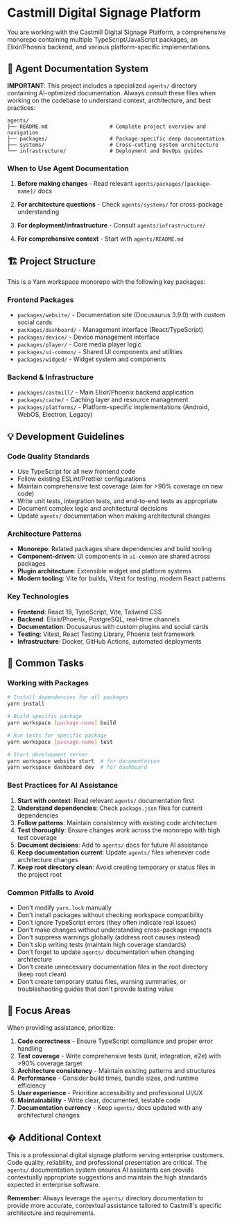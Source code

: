 # Castmill Digital Signage Platform

You are working with the Castmill Digital Signage Platform, a comprehensive monorepo containing multiple TypeScript/JavaScript packages, an Elixir/Phoenix backend, and various platform-specific implementations.

## 🤖 Agent Documentation System

**IMPORTANT**: This project includes a specialized `agents/` directory containing AI-optimized documentation. Always consult these files when working on the codebase to understand context, architecture, and best practices:

```
agents/
├── README.md                    # Complete project overview and navigation
├── packages/                    # Package-specific deep documentation
├── systems/                     # Cross-cutting system architecture
└── infrastructure/              # Deployment and DevOps guides
```

### When to Use Agent Documentation

1. **Before making changes** - Read relevant `agents/packages/[package-name]/` docs
2. **For architecture questions** - Check `agents/systems/` for cross-package understanding

3. **For deployment/infrastructure** - Consult `agents/infrastructure/`
4. **For comprehensive context** - Start with `agents/README.md`

## 🏗️ Project Structure

This is a Yarn workspace monorepo with the following key packages:

### Frontend Packages
- `packages/website/` - Documentation site (Docusaurus 3.9.0) with custom social cards
- `packages/dashboard/` - Management interface (React/TypeScript)
- `packages/device/` - Device management interface
- `packages/player/` - Core media player logic
- `packages/ui-common/` - Shared UI components and utilities
- `packages/widged/` - Widget system and components

### Backend & Infrastructure
- `packages/castmill/` - Main Elixir/Phoenix backend application
- `packages/cache/` - Caching layer and resource management
- `packages/platforms/` - Platform-specific implementations (Android, WebOS, Electron, Legacy)

## 💡 Development Guidelines

### Code Quality Standards
- Use TypeScript for all new frontend code
- Follow existing ESLint/Prettier configurations
- Maintain comprehensive test coverage (aim for >90% coverage on new code)
- Write unit tests, integration tests, and end-to-end tests as appropriate
- Document complex logic and architectural decisions
- Update `agents/` documentation when making architectural changes

### Architecture Patterns
- **Monorepo**: Related packages share dependencies and build tooling
- **Component-driven**: UI components in `ui-common` are shared across packages
- **Plugin architecture**: Extensible widget and platform systems
- **Modern tooling**: Vite for builds, Vitest for testing, modern React patterns

### Key Technologies
- **Frontend**: React 18, TypeScript, Vite, Tailwind CSS
- **Backend**: Elixir/Phoenix, PostgreSQL, real-time channels
- **Documentation**: Docusaurus with custom plugins and social cards
- **Testing**: Vitest, React Testing Library, Phoenix test framework
- **Infrastructure**: Docker, GitHub Actions, automated deployments

## 🔧 Common Tasks

### Working with Packages
```bash
# Install dependencies for all packages
yarn install

# Build specific package
yarn workspace [package-name] build

# Run tests for specific package  
yarn workspace [package-name] test

# Start development server
yarn workspace website start  # for documentation
yarn workspace dashboard dev  # for dashboard
```

### Best Practices for AI Assistance

1. **Start with context**: Read relevant `agents/` documentation first
2. **Understand dependencies**: Check `package.json` files for current dependencies
3. **Follow patterns**: Maintain consistency with existing code architecture
4. **Test thoroughly**: Ensure changes work across the monorepo with high test coverage
5. **Document decisions**: Add to `agents/` docs for future AI assistance
6. **Keep documentation current**: Update `agents/` files whenever code architecture changes
7. **Keep root directory clean**: Avoid creating temporary or status files in the project root

### Common Pitfalls to Avoid
- Don't modify `yarn.lock` manually
- Don't install packages without checking workspace compatibility
- Don't ignore TypeScript errors (they often indicate real issues)
- Don't make changes without understanding cross-package impacts
- Don't suppress warnings globally (address root causes instead)
- Don't skip writing tests (maintain high coverage standards)
- Don't forget to update `agents/` documentation when changing architecture
- Don't create unnecessary documentation files in the root directory (keep root clean)
- Don't create temporary status files, warning summaries, or troubleshooting guides that don't provide lasting value

## 🎯 Focus Areas

When providing assistance, prioritize:
1. **Code correctness** - Ensure TypeScript compliance and proper error handling
2. **Test coverage** - Write comprehensive tests (unit, integration, e2e) with >90% coverage target
3. **Architecture consistency** - Maintain existing patterns and structures  
4. **Performance** - Consider build times, bundle sizes, and runtime efficiency
5. **User experience** - Prioritize accessibility and professional UI/UX
6. **Maintainability** - Write clear, documented, testable code
7. **Documentation currency** - Keep `agents/` docs updated with any architectural changes

## � Additional Context

This is a professional digital signage platform serving enterprise customers. Code quality, reliability, and professional presentation are critical. The `agents/` documentation system ensures AI assistants can provide contextually appropriate suggestions and maintain the high standards expected in enterprise software.

**Remember**: Always leverage the `agents/` directory documentation to provide more accurate, contextual assistance tailored to Castmill's specific architecture and requirements.
